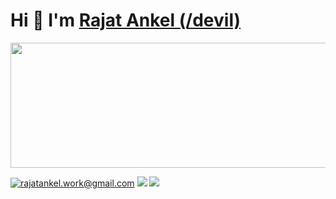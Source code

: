# Hi 👋 I'm [Rajat Ankel (/devil)](https://rajat-ankel.github.io)

<a href="https://discord.com/users/573548532754153474" target="_blank">
  <img src="https://discord.c99.nl/widget/theme-3/573548532754153474.png" width="800" height="200" />
</a>



[![rajatankel.work@gmail.com](https://img.shields.io/badge/Gmail-D14836?style=for-the-badge&logo=gmail&logoColor=white
)](mailto:rajatankel.work@gmail.com)
[![](https://img.shields.io/badge/LinkedIn-0077B5?style=for-the-badge&logo=linkedin&logoColor=white)](https://www.linkedin.com/in/rajat-ankel/)
[![](https://img.shields.io/badge/Discord-5865F2?style=for-the-badge&logo=discord&logoColor=white)](https://discord.com/users/573548532754153474)
